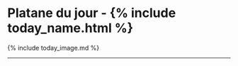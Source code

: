 <h1 class="center">
  Platane du jour - {% include today_name.html %}
</h1>

{% include today_image.md %}

---
